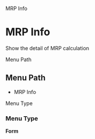 
MRP Info
# MRP Info


Show the detail of MRP calculation

Menu Path
## Menu Path



- MRP Info

Menu Type
### Menu Type

**Form**

